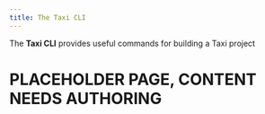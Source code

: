 ```yaml
---
title: The Taxi CLI
---
```


The **Taxi CLI** provides useful commands for building a Taxi project

# PLACEHOLDER PAGE, CONTENT NEEDS AUTHORING

